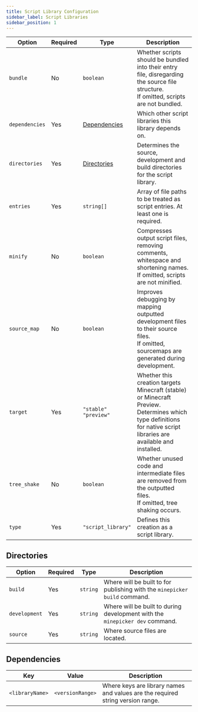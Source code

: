 ```yaml
---
title: Script Library Configuration
sidebar_label: Script Libraries
sidebar_position: 1
---
```


| Option         | Required | Type                          | Description                                                                                                                                                       |
| -------------- | -------- | ----------------------------- | ----------------------------------------------------------------------------------------------------------------------------------------------------------------- |
| `bundle`       | No       | `boolean`                     | Whether scripts should be bundled into their entry file, disregarding the source file structure. <br/> If omitted, scripts are not bundled.                       |
| `dependencies` | Yes      | [Dependencies](#dependencies) | Which other script libraries this library depends on.                                                                                                             |
| `directories`  | Yes      | [Directories](#directories)   | Determines the source, development and build directories for the script library.                                                                                  |
| `entries`      | Yes      | `string[]`                    | Array of file paths to be treated as script entries. At least one is required.                                                                                    |
| `minify`       | No       | `boolean`                     | Compresses output script files, removing comments, whitespace and shortening names. <br/> If omitted, scripts are not minified.                                   |
| `source_map`   | No       | `boolean`                     | Improves debugging by mapping outputted development files to their source files. <br/> If omitted, sourcemaps are generated during development.                   |
| `target`       | Yes      | `"stable"` <br/> `"preview"`  | Whether this creation targets Minecraft (stable) or Minecraft Preview. Determines which type definitions for native script libraries are available and installed. |
| `tree_shake`   | No       | `boolean`                     | Whether unused code and intermediate files are removed from the outputted files. <br/> If omitted, tree shaking occurs.                                           |
| `type`         | Yes      | `"script_library"`            | Defines this creation as a script library.                                                                                                                        |

## Directories

| Option        | Required | Type     | Description                                                                  |
| ------------- | -------- | -------- | ---------------------------------------------------------------------------- |
| `build`       | Yes      | `string` | Where will be built to for publishing with the `minepicker build` command.   |
| `development` | Yes      | `string` | Where will be built to during development with the `minepicker dev` command. |
| `source`      | Yes      | `string` | Where source files are located.                                              |

## Dependencies

| Key             | Value            | Description                                                                    |
| --------------- | ---------------- | ------------------------------------------------------------------------------ |
| `<libraryName>` | `<versionRange>` | Where keys are library names and values are the required string version range. |
